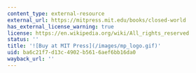 ```yaml
---
content_type: external-resource
external_url: https://mitpress.mit.edu/books/closed-world
has_external_license_warning: true
license: https://en.wikipedia.org/wiki/All_rights_reserved
status: ''
title: '![Buy at MIT Press](/images/mp_logo.gif)'
uid: ba6c21f7-d13c-4902-b561-6aef6bb16da0
wayback_url: ''
---
```


